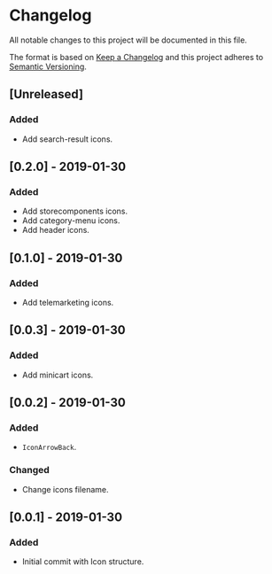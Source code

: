# Changelog

All notable changes to this project will be documented in this file.

The format is based on [Keep a Changelog](http://keepachangelog.com/en/1.0.0/)
and this project adheres to [Semantic Versioning](http://semver.org/spec/v2.0.0.html).

## [Unreleased]
### Added
- Add search-result icons. 

## [0.2.0] - 2019-01-30
### Added
- Add storecomponents icons.
- Add category-menu icons.
- Add header icons.

## [0.1.0] - 2019-01-30
### Added
- Add telemarketing icons.

## [0.0.3] - 2019-01-30
### Added
- Add minicart icons.

## [0.0.2] - 2019-01-30
### Added
- `IconArrowBack`.

### Changed
- Change icons filename.

## [0.0.1] - 2019-01-30
### Added
- Initial commit with Icon structure.
